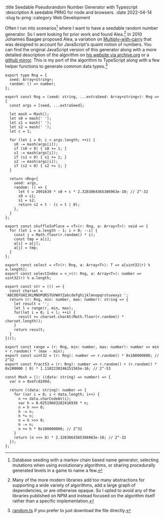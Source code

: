 :title Seedable Pseudorandom Number Generator with Typescript
:description A seedable PRNG for node and browsers.
:date 2022-04-14
:slug ts-prng
:category Web Development

Often I run into scenarios[^1] where I want to have a seedable random number generator.
So I went looking for prior work and found Alea.[^2]
In 2010 Johannes Baagøe proposed Alea, a variation on [Multiply-with-carry](https://en.wikipedia.org/wiki/Multiply-with-carry_pseudorandom_number_generator) that was designed to account for JavaScript's quaint notion of numbers.
You can find the original JavaScript version of this generator along with a more detailed description of the algorithm on [his website via archive.org](https://web.archive.org/web/20110608011113/http://baagoe.com/en/RandomMusings/javascript/) or a [github mirror](https://github.com/nquinlan/better-random-numbers-for-javascript-mirror).
This is my port of the algorithm to TypeScript along with a few helper functions to generate common data types.[^3]

```
export type Rng = {
  seed: Array<string>;
  random: () => number;
};

export const Rng = (seed: string, ...extraSeed: Array<string>): Rng => {
  const args = [seed, ...extraSeed];

  let mash = Mash();
  let s0 = mash(' ');
  let s1 = mash(' ');
  let s2 = mash(' ');
  let c = 1;

  for (let i = 0; i < args.length; ++i) {
    s0 -= mash(args[i]);
    if (s0 < 0) { s0 += 1; }
    s1 -= mash(args[i]);
    if (s1 < 0) { s1 += 1; }
    s2 -= mash(args[i]);
    if (s2 < 0) { s2 += 1; }
  }

  return <Rng>{
    seed: args,
    random: () => {
      let t = 2091639 * s0 + c * 2.3283064365386963e-10; // 2^-32
      s0 = s1;
      s1 = s2;
      return s2 = t - (c = t | 0);
    },
  }
};

export const shuffleInPlace = <T>(r: Rng, a: Array<T>): void => {
  for (let i = a.length - 1; i > 0; --i) {
    const j = Math.floor(r.random() * i);
    const tmp = a[i];
    a[i] = a[j];
    a[j] = tmp;
  }
};

export const select = <T>(r: Rng, a: Array<T>): T => a[uint32(r) % a.length];
export const selectIndex = <_>(r: Rng, a: Array<T>): number => uint32(r) % a.length;

export const str = (() => {
  const charset = 'ABCDEFGHIJKLMNOPQRSTUVWXYZabcdefghijklmnopqrstuvwxyz ';
  return (r: Rng, min: number, max: number): string => {
    let result = '';
    let l = range(r, min, max);
    for(let i = 0; i < l; ++i) {
      result += charset.charAt(Math.floor(r.random() * charset.length));
    }
    return result;
  }
})();

export const range = (r: Rng, min: number, max: number): number => min + r.random() * (max - min);
export const uint32 = (r: Rng): number => r.random() * 0x100000000; // 2^32
export const fract53 = (r: Rng): number => r.random() + (r.random() * 0x200000 | 0) * 1.1102230246251565e-16; // 2^-53

const Mash = (): ((data: string) => number) => {
  var n = 0xefc8249d;

  return ((data: string): number => {
    for (var i = 0; i < data.length; i++) {
      n += data.charCodeAt(i);
      var h = 0.02519603282416938 * n;
      n = h >>> 0;
      h -= n;
      h *= n;
      n = h >>> 0;
      h -= n;
      n += h * 0x100000000; // 2^32
    }
    return (n >>> 0) * 2.3283064365386963e-10; // 2^-32
  });
};
```

[^1]: Database seeding with a markov chain based name generator, selecting mutations when using evolutionary algorithms, or sharing procedurally generated levels in a game to name a few.
[^2]: Many of the more modern libraries add too many abstractions for supporting a wide variety of algorithms, add a large graph of dependencies, or are otherwise opaque. So I opted to avoid any of the libraries published on NPM and instead focused on the algorithm itself rather than a specific implementation.
[^3]: [random.ts](random.ts) if you prefer to just download the file directly.
